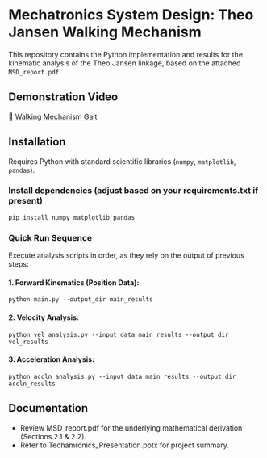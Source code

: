 # Mechatronics System Design: Theo Jansen Walking Mechanism
This repository contains the Python implementation and results for the kinematic analysis of the Theo Jansen linkage, based on the attached `MSD_report.pdf`.

## Demonstration Video

🎥 [Walking Mechanism Gait](Hardware_results/demo.gif)

## Installation

Requires Python with standard scientific libraries (`numpy`, `matplotlib`, `pandas`).

### Install dependencies (adjust based on your requirements.txt if present)
```pip install numpy matplotlib pandas```

### Quick Run Sequence
Execute analysis scripts in order, as they rely on the output of previous steps:

#### 1. Forward Kinematics (Position Data):
```python main.py --output_dir main_results```

#### 2. Velocity Analysis:
```python vel_analysis.py --input_data main_results --output_dir vel_results```

#### 3. Acceleration Analysis:
```python accln_analysis.py --input_data main_results --output_dir accln_results```


## Documentation

* Review MSD_report.pdf for the underlying mathematical derivation (Sections 2.1 & 2.2).
* Refer to Techamronics_Presentation.pptx for project summary.
